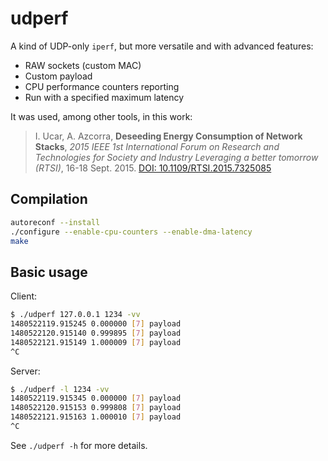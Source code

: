 # udperf

A kind of UDP-only `iperf`, but more versatile and with advanced features:

- RAW sockets (custom MAC)
- Custom payload
- CPU performance counters reporting
- Run with a specified maximum latency

It was used, among other tools, in this work:

> I. Ucar, A. Azcorra, __Deseeding Energy Consumption of Network Stacks__, _2015 IEEE 1st International Forum on Research and Technologies for Society and Industry Leveraging a better tomorrow (RTSI)_, 16-18 Sept. 2015. [DOI: 10.1109/RTSI.2015.7325085](http://doi.org/10.1109/RTSI.2015.7325085)

## Compilation

```bash
autoreconf --install
./configure --enable-cpu-counters --enable-dma-latency
make
```

## Basic usage

Client:

```bash
$ ./udperf 127.0.0.1 1234 -vv
1480522119.915245 0.000000 [7] payload
1480522120.915140 0.999895 [7] payload
1480522121.915149 1.000009 [7] payload
^C
```

Server:

```bash
$ ./udperf -l 1234 -vv
1480522119.915345 0.000000 [7] payload
1480522120.915153 0.999808 [7] payload
1480522121.915163 1.000010 [7] payload
^C
```

See `./udperf -h` for more details.
